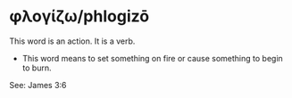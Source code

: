 # φλογίζω/phlogizō
This word is an action. It is a verb.
* This word means to set something on fire or cause something to begin to burn. 

See: James 3:6
